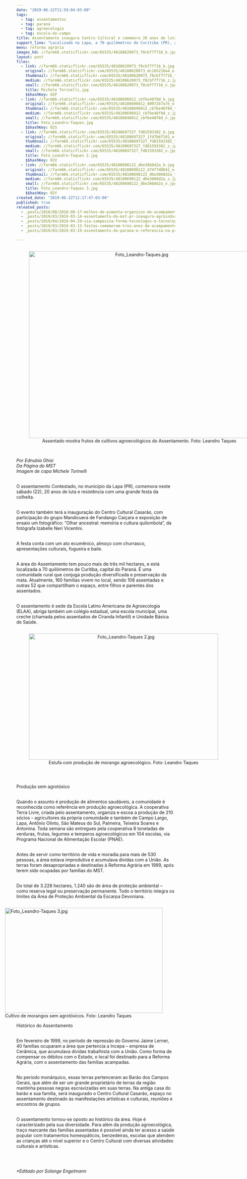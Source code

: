 ```yaml
---
date: "2019-06-22T11:59:04-03:00"
tags:
  - tag: assentamentos
  - tag: paraná
  - tag: agroecologia
  - tag: escola-do-campo
title: Assentamento inaugura Centro Cultural e comemora 20 anos de luta
support_line: "Localizada na Lapa, a 70 quilômetros de Curitiba (PR), a comunidade é referência na produção agroecológica "
menu: reforma agrária
images_hd: //farm66.staticflickr.com/65535/48108620973_f8cbf7f716_b.jpg
layout: post
files:
  - link: //farm66.staticflickr.com/65535/48108620973_f8cbf7f716_b.jpg
    original: //farm66.staticflickr.com/65535/48108620973_dc165210a4_o.jpg
    thumbnail: //farm66.staticflickr.com/65535/48108620973_f8cbf7f716_t.jpg
    medium: //farm66.staticflickr.com/65535/48108620973_f8cbf7f716_z.jpg
    small: //farm66.staticflickr.com/65535/48108620973_f8cbf7f716_n.jpg
    title: Michele Torinelli.jpg
    $$hashKey: 02P
  - link: //farm66.staticflickr.com/65535/48108696012_cbfbe48f8d_b.jpg
    original: //farm66.staticflickr.com/65535/48108696012_80072b7a7e_o.jpg
    thumbnail: //farm66.staticflickr.com/65535/48108696012_cbfbe48f8d_t.jpg
    medium: //farm66.staticflickr.com/65535/48108696012_cbfbe48f8d_z.jpg
    small: //farm66.staticflickr.com/65535/48108696012_cbfbe48f8d_n.jpg
    title: Foto_Leandro-Taques.jpg
    $$hashKey: 02S
  - link: //farm66.staticflickr.com/65535/48108697327_fd81593302_b.jpg
    original: //farm66.staticflickr.com/65535/48108697327_1fd7b6f101_o.jpg
    thumbnail: //farm66.staticflickr.com/65535/48108697327_fd81593302_t.jpg
    medium: //farm66.staticflickr.com/65535/48108697327_fd81593302_z.jpg
    small: //farm66.staticflickr.com/65535/48108697327_fd81593302_n.jpg
    title: Foto_Leandro-Taques 2.jpg
    $$hashKey: 02V
  - link: //farm66.staticflickr.com/65535/48108698122_d6e3068d2a_b.jpg
    original: //farm66.staticflickr.com/65535/48108698122_d74f7d0041_o.jpg
    thumbnail: //farm66.staticflickr.com/65535/48108698122_d6e3068d2a_t.jpg
    medium: //farm66.staticflickr.com/65535/48108698122_d6e3068d2a_z.jpg
    small: //farm66.staticflickr.com/65535/48108698122_d6e3068d2a_n.jpg
    title: Foto_Leandro-Taques 3.jpg
    $$hashKey: 02Y
created_date: "2019-06-22T12:17:47-03:00"
published: true
releated_posts:
  - _posts/2018/08/2018-08-17-molhos-de-pimenta-organicos-de-acampamento-do-mst-em-goias-para-o-resto-do-pais.md
  - _posts/2019/03/2019-03-14-assentamento-do-mst-pr-inaugura-agroindustria-em-aniversario-de-20-anos.md
  - _posts/2019/04/2019-04-29-via-campesina-forma-tecnologos-e-tecnologas-em-agroecologia.md
  - _posts/2019/03/2019-03-13-festas-comemoram-tres-anos-de-acampamentos-do-mst-em-quedas-do-iguacu.md
  - _posts/2019/03/2019-03-19-assentamento-do-parana-e-referencia-na-producao-de-organicos.md

---
```

<div style="text-align:center">
<figure class="image" style="display:inline-block"><img alt="Foto_Leandro-Taques.jpg" height="592" src="//farm66.staticflickr.com/65535/48108696012_cbfbe48f8d_b.jpg" width="700" />
<figcaption>Assentado mostra frutos de cultivos agroecol&oacute;gicos do Assentamento. Foto: Leandro Taques</figcaption>
</figure>
</div>

<p><br />
<em>Por Ednubia Ghisi&nbsp;<br />
Da P&aacute;gina do MST<br />
Imagem&nbsp;de capa Michele Torinelli</em><br />
&nbsp;</p>

<p>O assentamento Contestado, no munic&iacute;pio da Lapa (PR), comemora neste s&aacute;bado (22), 20 anos de luta e resist&ecirc;ncia com uma grande festa da colheita.&nbsp;</p>

<p><br />
O evento tamb&eacute;m ter&aacute; a inaugura&ccedil;&atilde;o do Centro Cultural Casar&atilde;o, com participa&ccedil;&atilde;o do grupo Mandicuera de Fandango Cai&ccedil;ara e exposi&ccedil;&atilde;o de ensaio um fotogr&aacute;fico: &ldquo;Olhar ancestral: mem&oacute;ria e cultura quilombola&rdquo;, da fot&oacute;grafa Izabelle Neri Vicentini.</p>

<p><br />
A festa conta com um ato ecum&ecirc;nico, almo&ccedil;o com churrasco, apresenta&ccedil;&otilde;es culturais, fogueira e baile.&nbsp;</p>

<p><br />
A &aacute;rea do Assentamento tem pouco mais de tr&ecirc;s mil hectares, e est&aacute; localizada a 70 quil&ocirc;metros de Curitiba, capital do Paran&aacute;. &Eacute; uma comunidade rural que conjuga produ&ccedil;&atilde;o diversificada e preserva&ccedil;&atilde;o da mata. Atualmente, 160 fam&iacute;lias vivem no local, sendo 108 assentadas e outras 52 que compartilham o espa&ccedil;o, entre filhos e parentes dos assentados.</p>

<p><br />
O assentamento &eacute; sede da Escola Latino Americana de Agroecologia (ELAA), abriga tamb&eacute;m um col&eacute;gio estadual, uma escola municipal, uma creche (chamada pelos assentados de Ciranda Infantil) e Unidade B&aacute;sica de Sa&uacute;de.&nbsp;</p>

<div style="text-align:center">
<figure class="image" style="display:inline-block"><img alt="Foto_Leandro-Taques 2.jpg" height="400" src="//farm66.staticflickr.com/65535/48108697327_fd81593302_b.jpg" width="600" />
<figcaption>Estufa com produ&ccedil;&atilde;o de morango agroecol&oacute;gico. Foto: Leandro Taques</figcaption>
</figure>
</div>

<p>&nbsp;</p>

<p>Produ&ccedil;&atilde;o sem agrot&oacute;xico</p>

<p><br />
Quando o assunto &eacute; produ&ccedil;&atilde;o de alimentos saud&aacute;veis, a comunidade &eacute; reconhecida como refer&ecirc;ncia em produ&ccedil;&atilde;o agroecol&oacute;gica. A cooperativa Terra Livre, criada pelo assentamento, organiza e escoa a produ&ccedil;&atilde;o de 210 s&oacute;cios &ndash; agricultores da pr&oacute;pria comunidade e tamb&eacute;m de Campo Largo, Lapa, Ant&ocirc;nio Olinto, S&atilde;o Mateus do Sul, Palmeira, Teixeira Soares e Antonina. Toda semana s&atilde;o entregues pela cooperativa 8 toneladas de verduras, frutas, legumes e temperos agroecol&oacute;gicos em 104 escolas, via Programa Nacional de Alimenta&ccedil;&atilde;o Escolar (PNAE).&nbsp;</p>

<p><br />
Antes de servir como territ&oacute;rio de vida e moradia para mais de 530 pessoas, a &aacute;rea estava improdutiva e acumulava d&iacute;vidas com a Uni&atilde;o. As terras foram desapropriadas e destinadas &agrave; Reforma Agr&aacute;ria em 1999, ap&oacute;s terem sido ocupadas por fam&iacute;lias do MST.</p>

<p><br />
Do total de 3.228 hectares, 1.240 s&atilde;o de &aacute;rea de prote&ccedil;&atilde;o ambiental &ndash; como reserva legal ou preserva&ccedil;&atilde;o permanente. Todo o territ&oacute;rio integra os limites da &Aacute;rea de Prote&ccedil;&atilde;o Ambiental da Escarpa Devoniana.</p>

<figure class="image" style="float:right"><img alt="Foto_Leandro-Taques 3.jpg" height="333" src="//farm66.staticflickr.com/65535/48108698122_d6e3068d2a_b.jpg" width="500" />
<figcaption>Cultivo de morangos sem agrot&oacute;xicos.&nbsp;Foto: Leandro Taques</figcaption>
</figure>

<p>Hist&oacute;rico do Assentamento</p>

<p><br />
Em fevereiro de 1999, no per&iacute;odo de repress&atilde;o do Governo Jaime Lerner, 40 fam&iacute;lias ocuparam a &aacute;rea que pertencia a Incepa &ndash; empresa de Cer&acirc;mica, que acumulava d&iacute;vidas trabalhista com a Uni&atilde;o. Como forma de compensar os d&eacute;bitos com o Estado, o local foi destinado para a Reforma Agr&aacute;ria, com o assentamento das fam&iacute;lias acampadas.&nbsp;</p>

<p><br />
No per&iacute;odo mon&aacute;rquico, essas terras pertenceram ao Bar&atilde;o dos Campos Gerais, que al&eacute;m de ser um grande propriet&aacute;rio de terras da regi&atilde;o mantinha pessoas negras escravizadas em suas terras. Na antiga casa do bar&atilde;o e sua fam&iacute;lia, ser&aacute; inaugurado o Centro Cultural Casar&atilde;o, espa&ccedil;o no assentamento destinado &agrave;s manifesta&ccedil;&otilde;es art&iacute;sticas e culturais, reuni&otilde;es e encontros de grupos.</p>

<p><br />
O assentamento tornou-se oposto ao hist&oacute;rico da &aacute;rea. Hoje &eacute; caracterizado pela sua diversidade. Para al&eacute;m da produ&ccedil;&atilde;o agroecol&oacute;gica, tra&ccedil;o marcante das fam&iacute;lias assentadas &eacute; poss&iacute;vel ainda ter acesso a sa&uacute;de popular com tratamentos homeop&aacute;ticos, benzedeiras, escolas que atendem as crian&ccedil;as at&eacute; o n&iacute;vel superior e o Centro Cultural com diversas atividades culturais e art&iacute;sticas.</p>

<p><br />
&nbsp;</p>

<p><em>*Editado por Solange Engelmann</em></p>
